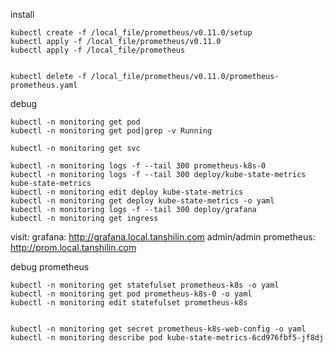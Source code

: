 
install
```shell
kubectl create -f /local_file/prometheus/v0.11.0/setup
kubectl apply -f /local_file/prometheus/v0.11.0
kubectl apply -f /local_file/prometheus
```

```shell

kubectl delete -f /local_file/prometheus/v0.11.0/prometheus-prometheus.yaml
```

debug
```shell
kubectl -n monitoring get pod
kubectl -n monitoring get pod|grep -v Running

kubectl -n monitoring get svc

kubectl -n monitoring logs -f --tail 300 prometheus-k8s-0
kubectl -n monitoring logs -f --tail 300 deploy/kube-state-metrics kube-state-metrics
kubectl -n monitoring edit deploy kube-state-metrics
kubectl -n monitoring get deploy kube-state-metrics -o yaml
kubectl -n monitoring logs -f --tail 300 deploy/grafana
kubectl -n monitoring get ingress
```

visit:
    grafana:        http://grafana.local.tanshilin.com          admin/admin
    prometheus:     http://prom.local.tanshilin.com


debug prometheus
```shell
kubectl -n monitoring get statefulset prometheus-k8s -o yaml
kubectl -n monitoring get pod prometheus-k8s-0 -o yaml
kubectl -n monitoring edit statefulset prometheus-k8s


kubectl -n monitoring get secret prometheus-k8s-web-config -o yaml
kubectl -n monitoring describe pod kube-state-metrics-6cd976fbf5-jf8dj
```